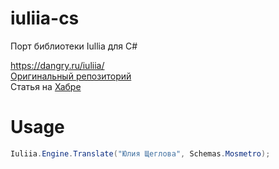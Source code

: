 # iuliia-cs
Порт библиотеки Iullia для C#

https://dangry.ru/iuliia/  
[Оригинальный репозиторий](https://github.com/nalgeon/iuliia)  
Статья на [Хабре](https://habr.com/ru/post/499574/)

# Usage
```cs
Iuliia.Engine.Translate("Юлия Щеглова", Schemas.Mosmetro);
```
